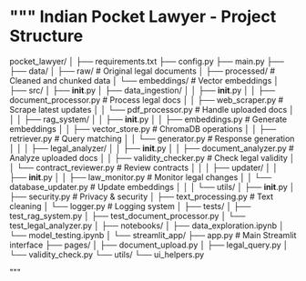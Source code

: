 """
Indian Pocket Lawyer - Project Structure
=======================================

pocket_lawyer/
│
├── requirements.txt
├── config.py
├── main.py
├── 
├── data/
│   ├── raw/                    # Original legal documents
│   ├── processed/              # Cleaned and chunked data
│   └── embeddings/            # Vector embeddings
│
├── src/
│   ├── __init__.py
│   ├── data_ingestion/
│   │   ├── __init__.py
│   │   ├── document_processor.py    # Process legal docs
│   │   ├── web_scraper.py          # Scrape latest updates
│   │   └── pdf_processor.py        # Handle uploaded docs
│   │
│   ├── rag_system/
│   │   ├── __init__.py
│   │   ├── embeddings.py           # Generate embeddings
│   │   ├── vector_store.py         # ChromaDB operations
│   │   ├── retriever.py            # Query matching
│   │   └── generator.py            # Response generation
│   │
│   ├── legal_analyzer/
│   │   ├── __init__.py
│   │   ├── document_analyzer.py    # Analyze uploaded docs
│   │   ├── validity_checker.py     # Check legal validity
│   │   └── contract_reviewer.py    # Review contracts
│   │
│   ├── updater/
│   │   ├── __init__.py
│   │   ├── law_monitor.py          # Monitor legal changes
│   │   └── database_updater.py     # Update embeddings
│   │
│   └── utils/
│       ├── __init__.py
│       ├── security.py             # Privacy & security
│       ├── text_processing.py      # Text cleaning
│       └── logger.py               # Logging system
│
├── tests/
│   ├── test_rag_system.py
│   ├── test_document_processor.py
│   └── test_legal_analyzer.py
│
├── notebooks/
│   ├── data_exploration.ipynb
│   └── model_testing.ipynb
│
└── streamlit_app/
    ├── app.py                      # Main Streamlit interface
    ├── pages/
    │   ├── document_upload.py
    │   ├── legal_query.py
    │   └── validity_check.py
    └── utils/
        └── ui_helpers.py

"""